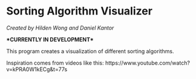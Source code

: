 # Sorting Algorithm Visualizer
<p><i>Created by Hilden Wong and Daniel Kantor</i>

<p><b>*CURRENTLY IN DEVELOPMENT*</b>

<p>This program creates a visualization of different sorting algorithms.
<p>Inspiration comes from videos like this: https://www.youtube.com/watch?v=kPRA0W1kECg&t=77s
